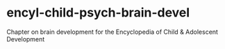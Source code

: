 # encyl-child-psych-brain-devel
Chapter on brain development for the Encyclopedia of Child &amp; Adolescent Development
